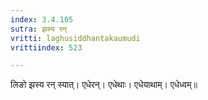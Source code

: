 ```yaml
---
index: 3.4.105
sutra: झस्य रन्
vritti: laghusiddhantakaumudi
vrittiindex: 523

---
```

लिङो झस्य रन् स्यात्। एधेरन्। एधेथाः। एधेयाथाम्। एधेध्वम्॥